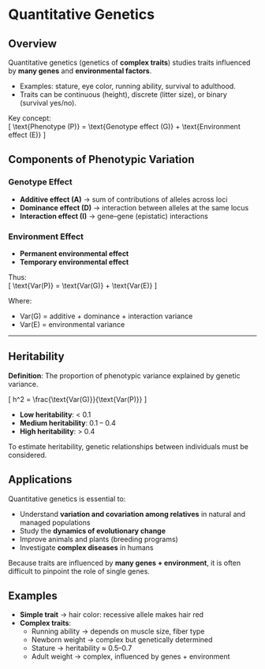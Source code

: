 # Quantitative Genetics

## Overview
Quantitative genetics (genetics of **complex traits**) studies traits influenced by **many genes** and **environmental factors**.  
- Examples: stature, eye color, running ability, survival to adulthood.  
- Traits can be continuous (height), discrete (litter size), or binary (survival yes/no).  

Key concept:  
\[
\text{Phenotype (P)} = \text{Genotype effect (G)} + \text{Environment effect (E)}
\]

## Components of Phenotypic Variation
### Genotype Effect
- **Additive effect (A)** → sum of contributions of alleles across loci  
- **Dominance effect (D)** → interaction between alleles at the same locus  
- **Interaction effect (I)** → gene–gene (epistatic) interactions  

### Environment Effect
- **Permanent environmental effect**  
- **Temporary environmental effect**  

Thus:  
\[
\text{Var(P)} = \text{Var(G)} + \text{Var(E)}
\]  

Where:  
- Var(G) = additive + dominance + interaction variance  
- Var(E) = environmental variance  

---

## Heritability
**Definition**: The proportion of phenotypic variance explained by genetic variance.  

\[
h^2 = \frac{\text{Var(G)}}{\text{Var(P)}}
\]

- **Low heritability**: < 0.1  
- **Medium heritability**: 0.1 – 0.4  
- **High heritability**: > 0.4  

To estimate heritability, genetic relationships between individuals must be considered.  

## Applications
Quantitative genetics is essential to:
- Understand **variation and covariation among relatives** in natural and managed populations  
- Study the **dynamics of evolutionary change**  
- Improve animals and plants (breeding programs)  
- Investigate **complex diseases** in humans  

Because traits are influenced by **many genes + environment**, it is often difficult to pinpoint the role of single genes.

## Examples
- **Simple trait** → hair color: recessive allele makes hair red  
- **Complex traits**:  
  - Running ability → depends on muscle size, fiber type  
  - Newborn weight → complex but genetically determined  
  - Stature → heritability ≈ 0.5–0.7  
  - Adult weight → complex, influenced by genes + environment  
 
